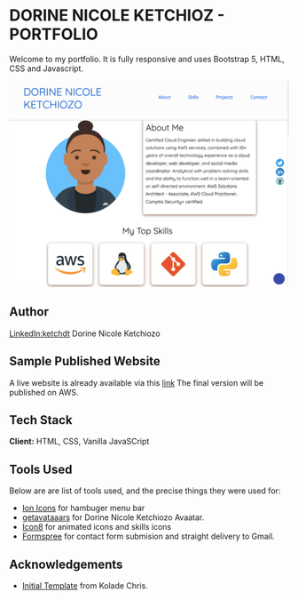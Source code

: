 # DORINE NICOLE KETCHIOZ - PORTFOLIO

Welcome to my portfolio. It is fully responsive and uses Bootstrap 5, HTML, CSS and Javascript.

![Ketchdn](./assets/images/2022portfolio.png)

## Author

[LinkedIn:ketchdt](linkedin.com/in/ketchdt) Dorine Nicole Ketchiozo

## Sample Published Website

A live website is already available via this [link](https://ketchdn.netlify.app/)
The final version will be published on AWS.

## Tech Stack

**Client:** HTML, CSS, Vanilla JavaSCript

## Tools Used

Below are are list of tools used, and the precise things they were used for:

- [Ion Icons](https://ionic.io/ionicons) for hambuger menu bar
- [getavataaars](https://getavataaars.com/) for Dorine Nicole Ketchiozo Avaatar.
- [Icon8](https://icons8.com/) for animated icons and skills icons
- [Formspree](https://formspree.io/) for contact form submision and straight delivery to Gmail.

## Acknowledgements

- [Initial Template](https://github.com/Ksound22/developer-portfolio) from Kolade Chris.

